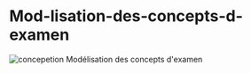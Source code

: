 # Mod-lisation-des-concepts-d-examen

![concepetion](https://user-images.githubusercontent.com/116549434/203175961-0e8996bf-6daf-4905-88b6-386ba3b88c47.PNG)
Modélisation des concepts d'examen
